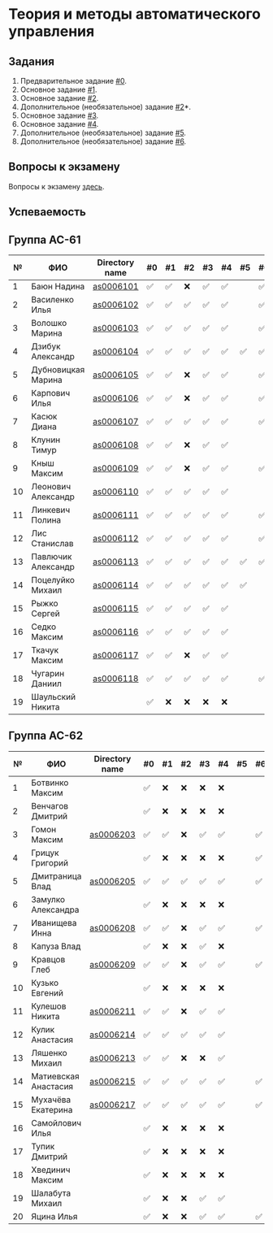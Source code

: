 # Теория и методы автоматического управления

## Задания

1. Предварительное задание [#0](./tasks/task_00/readme.md).
2. Основное задание [#1](./tasks/task_01/readme.md).
3. Основное задание [#2](./tasks/task_02/readme.md).
4. Дополнительное (необязательное) задание [#2](https://github.com/platisd/duplicate-code-detection-tool/issues/27)*.
5. Основное задание [#3](./tasks/task_03/readme.md).
6. Основное задание [#4](./tasks/task_04/readme.md).
7. Дополнительное (необязательное) задание [#5](./tasks/task_05/readme.md).
8. Дополнительное (необязательное) задание [#6](./tasks/task_06/readme.md).

## Вопросы к экзамену

Вопросы к экзамену [здесь](./tasks/readme.md).

## Успеваемость

## Группа АС-61

| №  | ФИО                            | Directory name               | #0 | #1  | #2 | #3  | #4 | #5 | #6 | Рейтинг | Доклад |
|----|--------------------------------|------------------------------|----|-----|----|-----|----|----|----|---------|--------|
| 1  | Баюн Надина                    | [as0006101](trunk/as0006101) | ✅ | ✅ | ❌ | ✅ | ✅ |    | ✅ |         |+       |
| 2  | Василенко Илья                 | [as0006102](trunk/as0006102) | ✅ | ✅ | ✅ | ✅ | ✅ |    | ✅ |       ❽|+       |
| 3  | Волошко Марина                 | [as0006103](trunk/as0006103) | ✅ | ✅ | ✅ | ✅ | ✅ |    | ✅ |        7|++      |
| 4  | Дзибук Александр               | [as0006104](trunk/as0006104) | ✅ | ✅ | ✅ | ✅ | ✅ | ✅ | ✅ |       ❾|+       |
| 5  | Дубновицкая Марина             | [as0006105](trunk/as0006105) | ✅ | ✅ | ❌ | ✅ | ✅ |    | ✅ |        7|+       |
| 6  | Карпович Илья                  | [as0006106](trunk/as0006106) | ✅ | ✅ | ❌ | ✅ | ✅ |    | ✅ |         |+       |
| 7  | Касюк Диана                    | [as0006107](trunk/as0006107) | ✅ | ✅ | ✅ | ✅ | ✅ |    | ✅ |        7|+       |
| 8  | Клунин Тимур                   | [as0006108](trunk/as0006108) | ✅ | ✅ | ❌ | ✅ | ✅ |    |    |         |+       |
| 9  | Кныш Максим                    | [as0006109](trunk/as0006109) | ✅ | ✅ | ❌ | ✅ | ✅ |    | ✅ |        7|++      |
| 10 | Леонович Александр             | [as0006110](trunk/as0006110) | ✅ | ✅ | ✅ | ✅ | ✅ |    |    |        7|+       |
| 11 | Линкевич Полина                | [as0006111](trunk/as0006111) | ✅ | ✅ | ✅ | ✅ | ✅ |    | ✅ |       ❽|++      |
| 12 | Лис Станислав                  | [as0006112](trunk/as0006112) | ✅ | ✅ | ✅ | ✅ | ✅ |    | ✅ |       ❽|+       |
| 13 | Павлючик Александр             | [as0006113](trunk/as0006113) | ✅ | ✅ | ✅ | ✅ | ✅ | ✅ | ✅ |       ❽|++      |
| 14 | Поцелуйко Михаил               | [as0006114](trunk/as0006114) | ✅ | ✅ | ✅ | ✅ | ✅ | ✅ |    |       ❽|++      |
| 15 | Рыжко Сергей                   | [as0006115](trunk/as0006115) | ✅ | ✅ | ✅ | ✅ | ✅ |    |    |        7|+       |
| 16 | Седко Максим                   | [as0006116](trunk/as0006116) | ✅ | ✅ | ✅ | ✅ | ✅ |    |    |        ❽|+       |
| 17 | Ткачук Максим                  | [as0006117](trunk/as0006117) | ✅ | ✅ | ❌ | ✅ | ✅ |    |    |        ❽|+       |
| 18 | Чугарин Даниил                 | [as0006118](trunk/as0006118) | ✅ | ✅ | ✅ | ✅ | ✅ |    | ✅ |        7|+       |
| 19 | Шаульский Никита               |                              | ✅ | ❌ | ❌ | ❌ | ❌ |    |    |         |-       |

## Группа АС-62

| №  | ФИО                            | Directory name               | #0 | #1  | #2 | #3  | #4 | #5 | #6 | Рейтинг | Доклад |
|----|--------------------------------|----------------------------- |----|-----|----|-----|----|----|----|---------|--------|
| 1  | Ботвинко Максим                |                              | ✅ | ❌ | ❌ | ❌ | ❌ |    |    |         |+       |
| 2  | Венчагов Дмитрий               |                              | ✅ | ❌ | ❌ | ❌ | ❌ |    |    |         |+       |
| 3  | Гомон Максим                   | [as0006203](trunk/as0006203) | ✅ | ✅ | ❌ | ✅ | ✅ |    | ✅ |        7|+       |
| 4  | Грицук Григорий                |                              | ✅ | ❌ | ❌ | ❌ | ❌ |    | ✅ |         |+       |
| 5  | Дмитраница Влад                | [as0006205](trunk/as0006205) | ✅ | ✅ | ✅ | ✅ | ✅ |    | ✅ |        7|+       |
| 6  | Замулко Александра             |                              | ✅ | ❌ | ❌ | ❌ | ❌ |    |    |         |        |
| 7  | Иванищева Инна                 | [as0006208](trunk/as0006208) | ✅ | ✅ | ❌ | ✅ | ✅ |    | ✅ |        8|++      |
| 8  | Капуза Влад                    |                              | ✅ | ❌ | ❌ | ✅ | ❌ |    |    |         |+        |
| 9  | Кравцов Глеб                   | [as0006209](trunk/as0006209) | ✅ | ✅ | ❌ | ✅ | ✅ |    | ✅ |        7|+       |
| 10 | Кузько Евгений                 |                              | ✅ | ❌ | ❌ | ❌ | ❌ |    |    |         |+        |
| 11 | Кулешов Никита                 | [as0006211](trunk/as0006211) | ✅ | ✅ | ❌ | ✅ | ✅ |    |    |        7|+        |
| 12 | Кулик Анастасия                | [as0006214](trunk/as0006214) | ✅ | ✅ | ✅ | ✅ | ✅ |    |    |       ❽|+       |
| 13 | Ляшенко Михаил                 | [as0006213](trunk/as0006213) | ✅ | ✅ | ❌ | ❌ | ✅ |    |    |        7|+       |
| 14 | Матиевская Анастасия           | [as0006215](trunk/as0006215) | ✅ | ✅ | ✅ | ✅ | ✅ |    | ✅ |        ❾|+      |
| 15 | Мухачёва Екатерина             | [as0006217](trunk/as0006217) | ✅ | ✅ | ✅ | ✅ | ✅ |    | ✅ |        8|+       |
| 16 | Самойлович Илья                |                              | ✅ | ❌ | ❌ | ❌ | ❌ |    |    |         |+       |
| 17 | Тупик Дмитрий                  |                              | ✅ | ❌ | ❌ | ❌ | ❌ |    |    |         |+       |
| 18 | Хвединич Максим                |                              | ✅ | ❌ | ❌ | ❌ | ❌ |    |    |         |-       |
| 19 | Шалабута Михаил                |                              | ✅ | ❌ | ❌ | ✅ | ✅ |    |    |         |-       |
| 20 | Яцина Илья                     |                              | ✅ | ❌ | ❌ | ✅ | ✅ |    | ✅ |        |++        |
